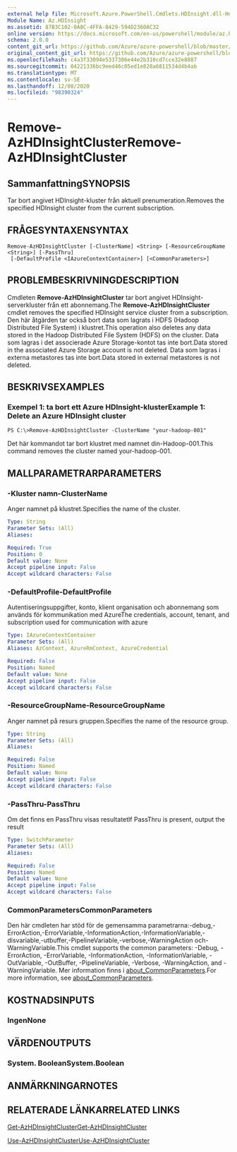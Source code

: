 ```yaml
---
external help file: Microsoft.Azure.PowerShell.Cmdlets.HDInsight.dll-Help.xml
Module Name: Az.HDInsight
ms.assetid: 87B3C102-0A8C-4FFA-8429-594D2360AC32
online version: https://docs.microsoft.com/en-us/powershell/module/az.hdinsight/remove-azhdinsightcluster
schema: 2.0.0
content_git_url: https://github.com/Azure/azure-powershell/blob/master/src/HDInsight/HDInsight/help/Remove-AzHDInsightCluster.md
original_content_git_url: https://github.com/Azure/azure-powershell/blob/master/src/HDInsight/HDInsight/help/Remove-AzHDInsightCluster.md
ms.openlocfilehash: c4a3f33094e5337306e44e2b310cd7cce32e8887
ms.sourcegitcommit: 04221336bc9eed46c05ed1e828a6811534d4b4ab
ms.translationtype: MT
ms.contentlocale: sv-SE
ms.lasthandoff: 12/08/2020
ms.locfileid: "98390324"
---
```

# <span data-ttu-id="52c80-101">Remove-AzHDInsightCluster</span><span class="sxs-lookup"><span data-stu-id="52c80-101">Remove-AzHDInsightCluster</span></span>

## <span data-ttu-id="52c80-102">Sammanfattning</span><span class="sxs-lookup"><span data-stu-id="52c80-102">SYNOPSIS</span></span>
<span data-ttu-id="52c80-103">Tar bort angivet HDInsight-kluster från aktuell prenumeration.</span><span class="sxs-lookup"><span data-stu-id="52c80-103">Removes the specified HDInsight cluster from the current subscription.</span></span>

## <span data-ttu-id="52c80-104">FRÅGESYNTAXEN</span><span class="sxs-lookup"><span data-stu-id="52c80-104">SYNTAX</span></span>

```
Remove-AzHDInsightCluster [-ClusterName] <String> [-ResourceGroupName <String>] [-PassThru]
 [-DefaultProfile <IAzureContextContainer>] [<CommonParameters>]
```

## <span data-ttu-id="52c80-105">PROBLEMBESKRIVNING</span><span class="sxs-lookup"><span data-stu-id="52c80-105">DESCRIPTION</span></span>
<span data-ttu-id="52c80-106">Cmdleten **Remove-AzHDInsightCluster** tar bort angivet HDInsight-serverkluster från ett abonnemang.</span><span class="sxs-lookup"><span data-stu-id="52c80-106">The **Remove-AzHDInsightCluster** cmdlet removes the specified HDInsight service cluster from a subscription.</span></span>
<span data-ttu-id="52c80-107">Den här åtgärden tar också bort data som lagrats i HDFS (Hadoop Distributed File System) i klustret.</span><span class="sxs-lookup"><span data-stu-id="52c80-107">This operation also deletes any data stored in the Hadoop Distributed File System (HDFS) on the cluster.</span></span>
<span data-ttu-id="52c80-108">Data som lagras i det associerade Azure Storage-kontot tas inte bort.</span><span class="sxs-lookup"><span data-stu-id="52c80-108">Data stored in the associated Azure Storage account is not deleted.</span></span>
<span data-ttu-id="52c80-109">Data som lagras i externa metastores tas inte bort.</span><span class="sxs-lookup"><span data-stu-id="52c80-109">Data stored in external metastores is not deleted.</span></span>

## <span data-ttu-id="52c80-110">BESKRIVS</span><span class="sxs-lookup"><span data-stu-id="52c80-110">EXAMPLES</span></span>

### <span data-ttu-id="52c80-111">Exempel 1: ta bort ett Azure HDInsight-kluster</span><span class="sxs-lookup"><span data-stu-id="52c80-111">Example 1: Delete an Azure HDInsight cluster</span></span>
```
PS C:\>Remove-AzHDInsightCluster -ClusterName "your-hadoop-001"
```

<span data-ttu-id="52c80-112">Det här kommandot tar bort klustret med namnet din-Hadoop-001.</span><span class="sxs-lookup"><span data-stu-id="52c80-112">This command removes the cluster named your-hadoop-001.</span></span>

## <span data-ttu-id="52c80-113">MALLPARAMETRAR</span><span class="sxs-lookup"><span data-stu-id="52c80-113">PARAMETERS</span></span>

### <span data-ttu-id="52c80-114">-Kluster namn</span><span class="sxs-lookup"><span data-stu-id="52c80-114">-ClusterName</span></span>
<span data-ttu-id="52c80-115">Anger namnet på klustret.</span><span class="sxs-lookup"><span data-stu-id="52c80-115">Specifies the name of the cluster.</span></span>

```yaml
Type: String
Parameter Sets: (All)
Aliases:

Required: True
Position: 0
Default value: None
Accept pipeline input: False
Accept wildcard characters: False
```

### <span data-ttu-id="52c80-116">-DefaultProfile</span><span class="sxs-lookup"><span data-stu-id="52c80-116">-DefaultProfile</span></span>
<span data-ttu-id="52c80-117">Autentiseringsuppgifter, konto, klient organisation och abonnemang som används för kommunikation med Azure</span><span class="sxs-lookup"><span data-stu-id="52c80-117">The credentials, account, tenant, and subscription used for communication with azure</span></span>

```yaml
Type: IAzureContextContainer
Parameter Sets: (All)
Aliases: AzContext, AzureRmContext, AzureCredential

Required: False
Position: Named
Default value: None
Accept pipeline input: False
Accept wildcard characters: False
```

### <span data-ttu-id="52c80-118">-ResourceGroupName</span><span class="sxs-lookup"><span data-stu-id="52c80-118">-ResourceGroupName</span></span>
<span data-ttu-id="52c80-119">Anger namnet på resurs gruppen.</span><span class="sxs-lookup"><span data-stu-id="52c80-119">Specifies the name of the resource group.</span></span>

```yaml
Type: String
Parameter Sets: (All)
Aliases:

Required: False
Position: Named
Default value: None
Accept pipeline input: False
Accept wildcard characters: False
```

### <span data-ttu-id="52c80-120">-PassThru</span><span class="sxs-lookup"><span data-stu-id="52c80-120">-PassThru</span></span>
<span data-ttu-id="52c80-121">Om det finns en PassThru visas resultatet</span><span class="sxs-lookup"><span data-stu-id="52c80-121">If PassThru is present, output the result</span></span>

```yaml
Type: SwitchParameter
Parameter Sets: (All)
Aliases:

Required: False
Position: Named
Default value: None
Accept pipeline input: False
Accept wildcard characters: False
```

### <span data-ttu-id="52c80-122">CommonParameters</span><span class="sxs-lookup"><span data-stu-id="52c80-122">CommonParameters</span></span>
<span data-ttu-id="52c80-123">Den här cmdleten har stöd för de gemensamma parametrarna:-debug,-ErrorAction,-ErrorVariable,-InformationAction,-InformationVariable,-disvariable,-utbuffer,-PipelineVariable,-verbose,-WarningAction och-WarningVariable.</span><span class="sxs-lookup"><span data-stu-id="52c80-123">This cmdlet supports the common parameters: -Debug, -ErrorAction, -ErrorVariable, -InformationAction, -InformationVariable, -OutVariable, -OutBuffer, -PipelineVariable, -Verbose, -WarningAction, and -WarningVariable.</span></span> <span data-ttu-id="52c80-124">Mer information finns i [about_CommonParameters](http://go.microsoft.com/fwlink/?LinkID=113216).</span><span class="sxs-lookup"><span data-stu-id="52c80-124">For more information, see [about_CommonParameters](http://go.microsoft.com/fwlink/?LinkID=113216).</span></span>

## <span data-ttu-id="52c80-125">KOSTNADS</span><span class="sxs-lookup"><span data-stu-id="52c80-125">INPUTS</span></span>

### <span data-ttu-id="52c80-126">Ingen</span><span class="sxs-lookup"><span data-stu-id="52c80-126">None</span></span>
## <span data-ttu-id="52c80-127">VÄRDEN</span><span class="sxs-lookup"><span data-stu-id="52c80-127">OUTPUTS</span></span>

### <span data-ttu-id="52c80-128">System. Boolean</span><span class="sxs-lookup"><span data-stu-id="52c80-128">System.Boolean</span></span>
## <span data-ttu-id="52c80-129">ANMÄRKNINGAR</span><span class="sxs-lookup"><span data-stu-id="52c80-129">NOTES</span></span>

## <span data-ttu-id="52c80-130">RELATERADE LÄNKAR</span><span class="sxs-lookup"><span data-stu-id="52c80-130">RELATED LINKS</span></span>

[<span data-ttu-id="52c80-131">Get-AzHDInsightCluster</span><span class="sxs-lookup"><span data-stu-id="52c80-131">Get-AzHDInsightCluster</span></span>](./Get-AzHDInsightCluster.md)

[<span data-ttu-id="52c80-132">Use-AzHDInsightCluster</span><span class="sxs-lookup"><span data-stu-id="52c80-132">Use-AzHDInsightCluster</span></span>](./Use-AzHDInsightCluster.md)



